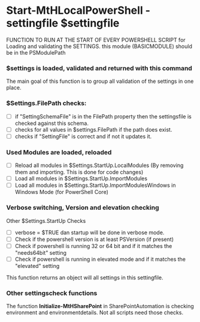 # Start-MtHLocalPowerShell -settingfile $settingfile

FUNCTION TO RUN AT THE START OF EVERY POWERSHELL SCRIPT for Loading and validating the SETTINGS. this module (BASICMODULE) should be in the PSModulePath

### $settings is loaded, validated and returned with this command

The main goal of this function is to group all validation of the settings in one place.

### $Settings.FilePath checks:
- [ ] if "SettingSchemaFile" is in the FilePath property then the settingsfile is checked against this schema.
- [ ] checks for all values in $settings.FilePath if the path does exist.
- [ ] checks if "SettingFile" is correct and if not it updates it.

### Used Modules are loaded, reloaded
- [ ] Reload all modules in $Settings.StartUp.LocalModules (By removing them and importing. This is done for code changes)
- [ ] Load all modules in $Settings.StartUp.ImportModules
- [ ] Load all modules in $Settings.StartUp.ImportModulesWindows in Windows Mode (for PowerShell Core)

### Verbose switching, Version and elevation checking
Other $Settings.StartUp Checks
- [ ] verbose = $TRUE dan startup will be done in verbose mode.
- [ ] Check if the powershell version is at least PSVersion (if present)
- [ ] Check if powershell is running 32 or 64 bit and if it matches the "needs64bit" setting
- [ ] Check if powershell is running in elevated mode and if it matches the "elevated" setting

This function returns an object will all settings in this settingfile.

### Other settingscheck functions
The function **Initialize-MtHSharePoint** in SharePointAutomation is checking environment and environmentdetails. Not all scripts need those checks.

